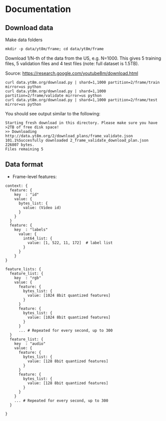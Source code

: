 # Documentation

## Download data
Make data folders
```shell
mkdir -p data/yt8m/frame; cd data/yt8m/frame
```

Download 1/N-th of the data from the US, e.g. N=1000. This gives 5 training files, 5 validation files and 4 test files (note: full dataset is 1.5TB).

Source: https://research.google.com/youtube8m/download.html

```shell
curl data.yt8m.org/download.py | shard=1,1000 partition=2/frame/train mirror=us python
curl data.yt8m.org/download.py | shard=1,1000 partition=2/frame/validate mirror=us python
curl data.yt8m.org/download.py | shard=1,1000 partition=2/frame/test mirror=us python
```

You should see output similar to the following:
```
Starting fresh download in this directory. Please make sure you have >2TB of free disk space!
>> Downloading http://data.yt8m.org/2/download_plans/frame_validate.json 101.1%Succesfully downloaded 2_frame_validate_download_plan.json 226807 bytes.
Files remaining 5
```


## Data format
- Frame-level features:
```
context: {
  feature: {
    key  : "id"
    value: {
      bytes_list: {
        value: (Video id)
      }
    }
  }
  feature: {
    key  : "labels"
      value: {
        int64_list: {
          value: [1, 522, 11, 172]  # label list
        }
      }
    }
}

feature_lists: {
  feature_list: {
    key  : "rgb"
    value: {
      feature: {
        bytes_list: {
          value: [1024 8bit quantized features]
        }
      }
      feature: {
        bytes_list: {
          value: [1024 8bit quantized features]
        }
      }
      ... # Repeated for every second, up to 300
  }
  feature_list: {
    key  : "audio"
    value: {
      feature: {
        bytes_list: {
          value: [128 8bit quantized features]
        }
      }
      feature: {
        bytes_list: {
          value: [128 8bit quantized features]
        }
      }
    }
    ... # Repeated for every second, up to 300
  }

}

```

